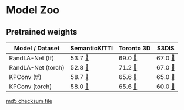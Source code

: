 # Model Zoo

## Pretrained weights

| Model / Dataset    | SemanticKITTI | Toronto 3D | S3DIS |
|--------------------|---------------|----------- |-------|
| RandLA-Net (tf)    | 53.7 [:floppy_disk:](https://storage.googleapis.com/open3d-releases/model-zoo/randlanet_semantickitti_202010091306.zip) |  69.0 [:floppy_disk:](https://storage.googleapis.com/open3d-releases/model-zoo/randlanet_toronto3d_202010091250.zip) |  67.0 [:floppy_disk:](https://storage.googleapis.com/open3d-releases/model-zoo/randlanet_s3dis_202010091238.zip)    |
| RandLA-Net (torch) | 52.8 [:floppy_disk:](https://storage.googleapis.com/open3d-releases/model-zoo/randlanet_semantickitti_202009090354utc.pth)        |     71.2  [:floppy_disk:](https://storage.googleapis.com/open3d-releases/model-zoo/randlanet_toronto3D_202010091306.pth)  |  67.0 [:floppy_disk:](https://storage.googleapis.com/open3d-releases/model-zoo/randlanet_s3dis_202010091238.pth)  |
| KPConv     (tf)    | 58.7 [:floppy_disk:](https://storage.googleapis.com/open3d-releases/model-zoo/kpconv_semantickitti_202010021102utc.zip)         |     65.6 [:floppy_disk:](https://storage.googleapis.com/open3d-releases/model-zoo/kpconv_toronto3d_202010081102utc.zip)  |  65.0  [:floppy_disk:](https://storage.googleapis.com/open3d-releases/model-zoo/kpconv_s3dis_202010091238.zip) |
| KPConv     (torch) | 58.0  [:floppy_disk:](https://storage.googleapis.com/open3d-releases/model-zoo/kpconv_semantickitti_202009090354utc.pth)          |     65.6 [:floppy_disk:](https://storage.googleapis.com/open3d-releases/model-zoo/kpconv_toronto3d_202010081102utc.pth) |  60.0 [:floppy_disk:](https://storage.googleapis.com/open3d-releases/model-zoo/kpconv_s3dis_202010091238.pth)  |




[md5 checksum file](https://storage.googleapis.com/open3d-releases/model-zoo/integrity.txt)
